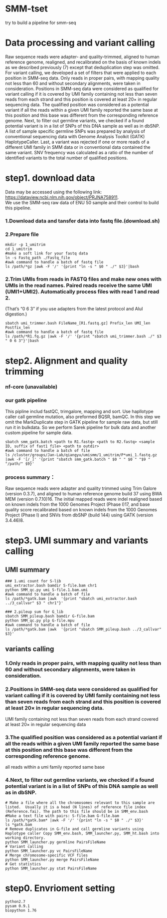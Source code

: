 # SMM-tset
try to build a pipeline for smm-seq
# Data processing and variant calling
Raw sequence reads were adapter- and quality-trimmed, aligned to human reference genome, realigned, and recalibrated on the basis of known indels as we described previously (7) except that deduplication step was omitted.
For variant calling, we developed a set of filters that were applied to each position in SMM-seq data. Only reads in proper pairs, with mapping quality not less than 60 and without secondary alignments, were taken in consideration. Positions in SMM-seq data were considered as qualified for variant calling if it is covered by UMI family containing not less than seven reads from each strand and this position is covered at least 20× in regular sequencing data. The qualified position was considered as a potential variant if all the reads within a given UMI family reported the same base at this position and this base was different from the corresponding reference genome. Next, to filter out germline variants, we checked if a found potential variant is in a list of SNPs of this DNA sample as well as in dbSNP. A list of sample specific germline SNPs was prepared by analysis of conventional sequencing data with Genome Analysis Toolkit (GATK) HaplotypeCaller. Last, a variant was rejected if one or more reads of a different UMI family in SMM data or in conventional data contained the same variant. SNV frequency was calculated as a ratio of the number of identified variants to the total number of qualified positions.
# step1. download data
Data may be accessed using the following link: https://dataview.ncbi.nlm.nih.gov/object/PRJNA758911.  
We use the SMM-seq raw data of ENU 50 sample and their control to build this pipeline.
### 1.Download data and tansfer data into fastq file.(download.sh)
### 2.Prepare file 
```
mkdir -p 1_umitrim
cd 1_umitrim
#make a soft link for your fastq data
ln -s Fastq_path ./Fastq_file
#awk command to handle a batch of fastq file
ls /path/*gz |awk -F '/' '{print "ln -s " $0 " ./" $3}'|bash
```
### 2.Trim UMIs from reads in FASTQ files and make new ones with UMIs in the read names. Paired reads receive the same UMI (UMI1+UMI2). Automatically process files with read 1 and read 2.
(That’s “0 6 3” if you use adapters from the latest protocol and AluI digestion.)
```
sbatch umi_trimmer.bash FileName_[R1.fastq.gz] Prefix_len UMI_len Postfix_len
#awk command to handle a batch of fastq file
ls /path/*R1.fq.gz |awk -F '/' '{print "sbatch umi_trimmer.bash ./" $3 " 0 6 3"}'|bash
```

# step2. Alignment and quality trimming
### nf-core (unavailable)
### our gatk pipeline
This pipline includ fastQC, trimgalore, mapping and sort.
Use hapllotype caller call germline mutation, also preformed BQSR, bamQC.
In this step we omit the MarkDuplicate step in GATK pipeline for sample raw data, but still run it in bulkdata. So we perform Sarek pipeline for bulk data and another custom pipeline for sample data.
```
sbatch smm_gatk.batch <path to R1.fastq> <path to R2.fastq> <sample ID, suffix of fast1 file> <path to outdir>
#awk command to handle a batch of file
ls /cluster/groups/Jan-Lab/qiangyu/umismm/1_umitrim/P*umi_1.fastq.gz |awk -F '[/_]' '{print "sbatch smm_gatk.batch " $0 " " $0 " "$9 " "/path/" $9}'
```

### process summary：
Raw sequence reads were adapter and quality trimmed using Trim Galore (version 0.3.7), and aligned to human reference genome build 37 using BWA MEM (version 0.7.10)16. The initial mapped reads were indel realigned based on known indels from the 1000 Genomes Project (Phase I)17, and base quality score recalibrated based on known indels from the 1000 Genomes Project (Phase I) and SNVs from dbSNP (build 144) using GATK (version 3.4.46)8.


# step3. UMI summary and variants calling
## UMI summary
```
### 1.umi count for S-lib
umi_extractor.bash bamdir S-file.bam chr1
python SMM_qc.py umi S-file.1.bam.umi
#awk command to handle a batch of file
ls /path/*gatk.bam |awk  '{print "sbatch umi_extractor.bash ../3_callvar" $3 " chr1"}'

### 2.pileup sum for G_lib
sbatch SMM_pileup.bash bamdir G-file.bam
python SMM_qc.py plp G-file.mpu
#awk command to handle a batch of file
ls /path/*gatk.bam |awk  '{print "sbatch SMM_pileup.bash ../3_callvar" $3}'

```

## variants calling
### 1.Only reads in proper pairs, with mapping quality not less than 60 and without secondary alignments, were taken in consideration. 
### 2.Positions in SMM-seq data were considered as qualified for variant calling if it is covered by UMI family containing not less than seven reads from each strand and this position is covered at least 20× in regular sequencing data. 
UMI family containing not less than seven reads from each strand
covered at least 20× in regular sequencing data
### 3.The qualified position was considered as a potential variant if all the reads within a given UMI family reported the same base at this position and this base was different from the corresponding reference genome. 
all reads within a umi family reported same base
### 4.Next, to filter out germline variants, we checked if a found potential variant is in a list of SNPs of this DNA sample as well as in dbSNP. 
```
# Make a file where all the chromosomes relevant to this sample are listed.  Usually it is a head (N lines) of reference file index (Reference.fai). The path to this file should be in SMM_env.bash
#Make a text file with pairs: S-file.bam G-file.bam
ls /path/*gatk.bam* |awk -F '/' '{print "ln -s " $0 " ./" $3}'
ls *gatk.bam 
# Remove duplicates in G-file and call germline variants using Haplotype caller Copy SMM_env.bash, SMM_launcher.py, SMM_ht.bash into working directory. 
python SMM_launcher.py germline PairsFileName
# Variant calling
python SMM_launcher.py vc PairsFileName
# Merge chromosome-specific VCF files
python SMM_launcher.py merge PairsFileName
# Get statistics
python SMM_launcher.py stat PairsFileName

```
# step0. Envrioment setting
```
python2.7
pysam 0.9.1
biopython 1.76
```
